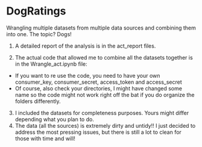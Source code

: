 # DogRatings
Wrangling multiple datasets from multiple data sources and combining them into one. The topic? Dogs!

1. A detailed report of the analysis is in the act_report files.

2. The actual code that allowed me to combine all the datasets together is in the Wrangle_act.ipynb file:
  - If you want to re use the code, you need to have your own consumer_key, consumer_secret, access_token and access_secret
  - Of course, also check your directories, I might have changed some name so the code might not work right off the bat if 
  you do organize the folders differently.
3. I included the datasets for completeness purposes. Yours might differ depending what you plan to do.
4. The data (all the sources) is extremely dirty and untidy!! I just decided to address the most pressing issues, but there is still a lot to clean for those with time and will!
